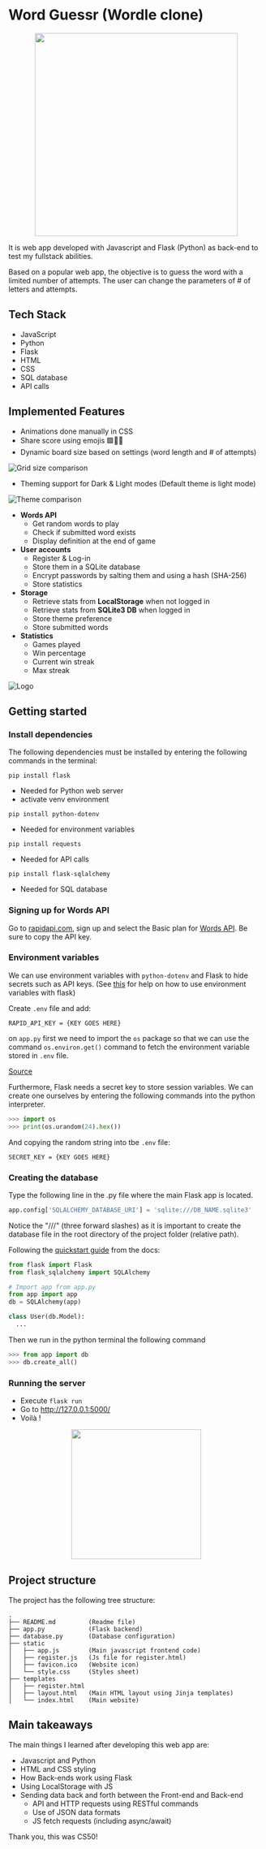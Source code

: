 # Word Guessr (Wordle clone)

<p align="center">
  <img src="img/logo.png" width="400">
</p>

It is web app developed with Javascript and Flask (Python) as back-end to test my fullstack abilities.

Based on a popular web app, the objective is to guess the word with a limited number of attempts. The user can change the parameters of # of letters and attempts.

## Tech Stack

- JavaScript
- Python
- Flask
- HTML
- CSS
- SQL database
- API calls

## Implemented Features

- Animations done manually in CSS
- Share score using emojis 🟩🥲🤩
- Dynamic board size based on settings (word length and # of attempts)

![Grid size comparison](img/grid_transition.gif)

- Theming support for Dark & Light modes (Default theme is light mode)

![Theme comparison](img/theme_transition.gif)

- **Words API**
  - Get random words to play
  - Check if submitted word exists
  - Display definition at the end of game
- **User accounts**
  - Register & Log-in
  - Store them in a SQLite database
  - Encrypt passwords by salting them and using a hash (SHA-256)
  - Store statistics
- **Storage**
  - Retrieve stats from **LocalStorage** when not logged in
  - Retrieve stats from **SQLite3 DB** when logged in
  - Store theme preference
  - Store submitted words
- **Statistics**
  - Games played
  - Win percentage
  - Current win streak
  - Max streak

![Logo](img/end_screen.png)

## Getting started

### Install dependencies

The following dependencies must be installed by entering the following commands in the terminal:

`pip install flask`

- Needed for Python web server
- activate venv environment

`pip install python-dotenv`

- Needed for environment variables

`pip install requests`

- Needed for API calls

`pip install flask-sqlalchemy`

- Needed for SQL database

### Signing up for Words API

Go to [rapidapi.com](www.rapidapi.com), sign up and select the Basic plan for [Words API](https://rapidapi.com/dpventures/api/wordsapi/). Be sure to copy the API key.

### Environment variables

We can use environment variables with `python-dotenv` and Flask to hide secrets such as API keys.
(See [this](https://flask.palletsprojects.com/en/2.2.x/cli/#environment-variables-from-dotenv) for help on how to use environment variables with flask)

Create `.env` file and add:

    RAPID_API_KEY = {KEY GOES HERE}

on `app.py` first we need to import the `os` package so that we can use the command `os.environ.get()` command to fetch the environment variable stored in `.env` file.

[Source](<https://medium.com/thedevproject/start-using-env-for-your-flask-project-and-stop-using-environment-variables-for-development-247dc12468be>)

Furthermore, Flask needs a secret key to store session variables.
We can create one ourselves by entering the following commands into the python interpreter.

``` python
>>> import os
>>> print(os.urandom(24).hex())
```

And copying the random string into tbe `.env` file:

    SECRET_KEY = {KEY GOES HERE}

### Creating the database

Type the following line in the .py file where the main Flask app is located.

``` python
app.config['SQLALCHEMY_DATABASE_URI'] = 'sqlite:///DB_NAME.sqlite3'
```

Notice the "///" (three forward slashes) as it is important to create the database file in the root directory of the project folder (relative path).

Following the [quickstart guide](https://flask-sqlalchemy.palletsprojects.com/en/2.x/quickstart/) from the docs:

``` python
from flask import Flask
from flask_sqlalchemy import SQLAlchemy

# Import app from app.py
from app import app
db = SQLAlchemy(app)

class User(db.Model):
  ...
```

Then we run in the python terminal the following command

``` python
>>> from app import db
>>> db.create_all()
```

### Running the server

- Execute `flask run`
- Go to <http://127.0.0.1:5000/>
- Voilà !

<p align="center">
  <img src="img/CS50_project.png" width="256" height="256">
</p>

## Project structure

The project has the following tree structure:

    .
    ├── README.md         (Readme file)
    ├── app.py            (Flask backend)
    ├── database.py       (Database configuration)
    ├── static
    │   ├── app.js        (Main javascript frontend code)
    │   ├── register.js   (Js file for register.html)
    │   ├── favicon.ico   (Website icon)
    │   └── style.css     (Styles sheet)
    ├── templates
    │   ├── register.html
    │   ├── layout.html   (Main HTML layout using Jinja templates)
    │   └── index.html    (Main website)

## Main takeaways

The main things I learned after developing this web app are:

- Javascript and Python
- HTML and CSS styling
- How Back-ends work using Flask
- Using LocalStorage with JS
- Sending data back and forth between the Front-end and Back-end
  - API and HTTP requests using RESTful commands
  - Use of JSON data formats
  - JS fetch requests (including async/await)

Thank you, this was CS50!
